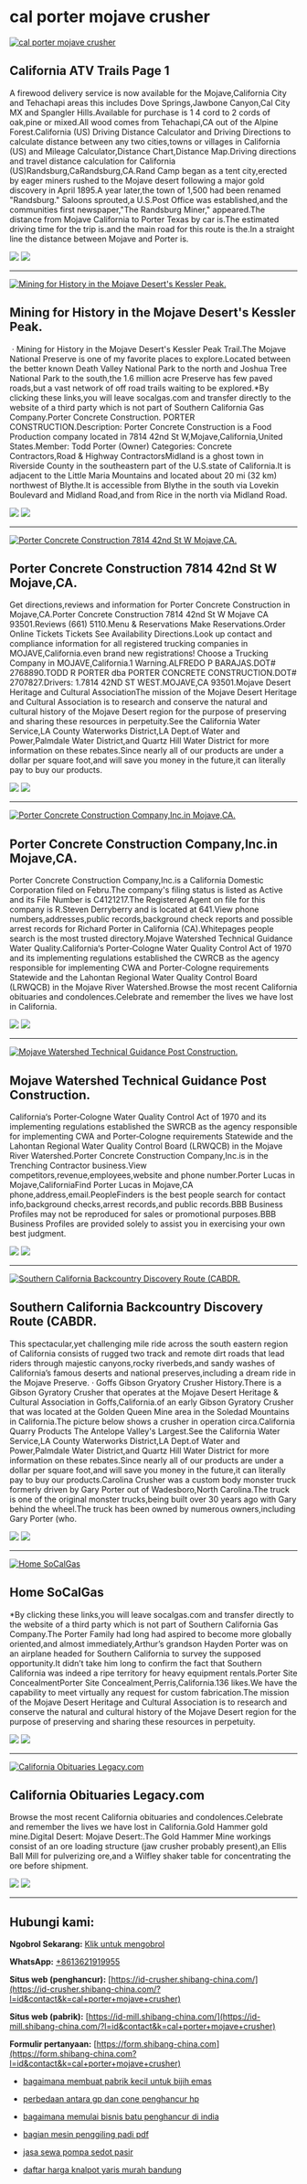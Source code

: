# cal porter mojave crusher

<a href="https://swt.shibang-china.com/?l=id&img&k=cal+porter+mojave+crusher" target="_blank">![cal porter mojave crusher](http://static.shibang-china.com/all-800x300/1369.jpg)</a>

## California ATV Trails Page 1
A firewood delivery service is now available for the Mojave,California City and Tehachapi areas this includes Dove Springs,Jawbone Canyon,Cal City MX and Spangler Hills.Available for purchase is 1 4 cord to 2 cords of oak,pine or mixed.All wood comes from Tehachapi,CA out of the Alpine Forest.California (US) Driving Distance Calculator and Driving Directions to calculate distance between any two cities,towns or villages in California (US) and Mileage Calculator,Distance Chart,Distance Map.Driving directions and travel distance calculation for California (US)Randsburg,CaRandsburg,CA.Rand Camp began as a tent city,erected by eager miners rushed to the Mojave desert following a major gold discovery in April 1895.A year later,the town of 1,500 had been renamed &quot;Randsburg.&quot; Saloons sprouted,a U.S.Post Office was established,and the communities first newspaper,&quot;The Randsburg Miner,&quot; appeared.The distance from Mojave California to Porter Texas by car is.The estimated driving time for the trip is.and the main road for this route is the.In a straight line the distance between Mojave and Porter is.


<a href="https://whatsapp.shibangsoft.com/WhatsApp.php" target="_blank" title="WhatsApp">![](http://static.shibang-china.com/icon/whatsapp.png)</a> <a href="https://swt.shibang-china.com/?l=id&icon&k=cal+porter+mojave+crusher" target="_blank">![](http://static.shibang-china.com/icon/chat-id.png)</a>

---

<a href="https://swt.shibang-china.com/?l=id&img&k=cal+porter+mojave+crusher" target="_blank">![Mining for History in the Mojave Desert's Kessler Peak.](http://static.shibang-china.com/all-800x300/956.jpg)</a>

## Mining for History in the Mojave Desert's Kessler Peak.
&nbsp;&#0183;&#32;Mining for History in the Mojave Desert's Kessler Peak Trail.The Mojave National Preserve is one of my favorite places to explore.Located between the better known Death Valley National Park to the north and Joshua Tree National Park to the south,the 1.6 million acre Preserve has few paved roads,but a vast network of off road trails waiting to be explored.*By clicking these links,you will leave socalgas.com and transfer directly to the website of a third party which is not part of Southern California Gas Company.Porter Concrete Construction. PORTER CONSTRUCTION.Description: Porter Concrete Construction is a Food Production company located in 7814 42nd St W,Mojave,California,United States.Member: Todd Porter (Owner) Categories: Concrete Contractors,Road &amp; Highway ContractorsMidland is a ghost town in Riverside County in the southeastern part of the U.S.state of California.It is adjacent to the Little Maria Mountains and located about 20 mi (32 km) northwest of Blythe.It is accessible from Blythe in the south via Lovekin Boulevard and Midland Road,and from Rice in the north via Midland Road.


<a href="https://whatsapp.shibangsoft.com/WhatsApp.php" target="_blank" title="WhatsApp">![](http://static.shibang-china.com/icon/whatsapp.png)</a> <a href="https://swt.shibang-china.com/?l=id&icon&k=cal+porter+mojave+crusher" target="_blank">![](http://static.shibang-china.com/icon/chat-id.png)</a>

---

<a href="https://swt.shibang-china.com/?l=id&img&k=cal+porter+mojave+crusher" target="_blank">![Porter Concrete Construction 7814 42nd St W Mojave,CA.](http://static.shibang-china.com/all-800x300/1400.jpg)</a>

## Porter Concrete Construction 7814 42nd St W Mojave,CA.
Get directions,reviews and information for Porter Concrete Construction in Mojave,CA.Porter Concrete Construction 7814 42nd St W Mojave CA 93501.Reviews (661) 5110.Menu &amp; Reservations Make Reservations.Order Online Tickets Tickets See Availability Directions.Look up contact and compliance information for all registered trucking companies in MOJAVE,California.even brand new registrations! Choose a Trucking Company in MOJAVE,California.1 Warning.ALFREDO P BARAJAS.DOT# 2768890.TODD R PORTER dba PORTER CONCRETE CONSTRUCTION.DOT# 2707827.Drivers: 1.7814 42ND ST WEST.MOJAVE,CA 93501.Mojave Desert Heritage and Cultural AssociationThe mission of the Mojave Desert Heritage and Cultural Association is to research and conserve the natural and cultural history of the Mojave Desert region for the purpose of preserving and sharing these resources in perpetuity.See the California Water Service,LA County Waterworks District,LA Dept.of Water and Power,Palmdale Water District,and Quartz Hill Water District for more information on these rebates.Since nearly all of our products are under a dollar per square foot,and will save you money in the future,it can literally pay to buy our products.


<a href="https://whatsapp.shibangsoft.com/WhatsApp.php" target="_blank" title="WhatsApp">![](http://static.shibang-china.com/icon/whatsapp.png)</a> <a href="https://swt.shibang-china.com/?l=id&icon&k=cal+porter+mojave+crusher" target="_blank">![](http://static.shibang-china.com/icon/chat-id.png)</a>

---

<a href="https://swt.shibang-china.com/?l=id&img&k=cal+porter+mojave+crusher" target="_blank">![Porter Concrete Construction Company,Inc.in Mojave,CA.](http://static.shibang-china.com/all-800x300/347.jpg)</a>

## Porter Concrete Construction Company,Inc.in Mojave,CA.
Porter Concrete Construction Company,Inc.is a California Domestic Corporation filed on Febru.The company's filing status is listed as Active and its File Number is C4121217.The Registered Agent on file for this company is R.Steven Derryberry and is located at 641.View phone numbers,addresses,public records,background check reports and possible arrest records for Richard Porter in California (CA).Whitepages people search is the most trusted directory.Mojave Watershed Technical Guidance Water Quality.California‘s Porter‐Cologne Water Quality Control Act of 1970 and its implementing regulations established the CWRCB as the agency responsible for implementing CWA and Porter‐Cologne requirements Statewide and the Lahontan Regional Water Quality Control Board (LRWQCB) in the Mojave River Watershed.Browse the most recent California obituaries and condolences.Celebrate and remember the lives we have lost in California.


<a href="https://whatsapp.shibangsoft.com/WhatsApp.php" target="_blank" title="WhatsApp">![](http://static.shibang-china.com/icon/whatsapp.png)</a> <a href="https://swt.shibang-china.com/?l=id&icon&k=cal+porter+mojave+crusher" target="_blank">![](http://static.shibang-china.com/icon/chat-id.png)</a>

---

<a href="https://swt.shibang-china.com/?l=id&img&k=cal+porter+mojave+crusher" target="_blank">![Mojave Watershed Technical Guidance Post Construction.](http://static.shibang-china.com/all-800x300/44.jpg)</a>

## Mojave Watershed Technical Guidance Post Construction.
California‘s Porter‐Cologne Water Quality Control Act of 1970 and its implementing regulations established the SWRCB as the agency responsible for implementing CWA and Porter‐Cologne requirements Statewide and the Lahontan Regional Water Quality Control Board (LRWQCB) in the Mojave River Watershed.Porter Concrete Construction Company,Inc.is in the Trenching Contractor business.View competitors,revenue,employees,website and phone number.Porter Lucas in Mojave,CaliforniaFind Porter Lucas in Mojave,CA phone,address,email.PeopleFinders is the best people search for contact info,background checks,arrest records,and public records.BBB Business Profiles may not be reproduced for sales or promotional purposes.BBB Business Profiles are provided solely to assist you in exercising your own best judgment.


<a href="https://whatsapp.shibangsoft.com/WhatsApp.php" target="_blank" title="WhatsApp">![](http://static.shibang-china.com/icon/whatsapp.png)</a> <a href="https://swt.shibang-china.com/?l=id&icon&k=cal+porter+mojave+crusher" target="_blank">![](http://static.shibang-china.com/icon/chat-id.png)</a>

---

<a href="https://swt.shibang-china.com/?l=id&img&k=cal+porter+mojave+crusher" target="_blank">![Southern California Backcountry Discovery Route (CABDR.](http://static.shibang-china.com/all-800x300/1281.jpg)</a>

## Southern California Backcountry Discovery Route (CABDR.
This spectacular,yet challenging mile ride across the south eastern region of California consists of rugged two track and remote dirt roads that lead riders through majestic canyons,rocky riverbeds,and sandy washes of California’s famous deserts and national preserves,including a dream ride in the Mojave Preserve.&nbsp;&#0183;&#32;Goffs Gibson Gryatory Crusher History.There is a Gibson Gyratory Crusher that operates at the Mojave Desert Heritage &amp; Cultural Association in Goffs,California.of an early Gibson Gyratory Crusher that was located at the Golden Queen Mine area in the Soledad Mountains in California.The picture below shows a crusher in operation circa.California Quarry Products The Antelope Valley's Largest.See the California Water Service,LA County Waterworks District,LA Dept.of Water and Power,Palmdale Water District,and Quartz Hill Water District for more information on these rebates.Since nearly all of our products are under a dollar per square foot,and will save you money in the future,it can literally pay to buy our products.Carolina Crusher was a custom body monster truck formerly driven by Gary Porter out of Wadesboro,North Carolina.The truck is one of the original monster trucks,being built over 30 years ago with Gary behind the wheel.The truck has been owned by numerous owners,including Gary Porter (who.


<a href="https://whatsapp.shibangsoft.com/WhatsApp.php" target="_blank" title="WhatsApp">![](http://static.shibang-china.com/icon/whatsapp.png)</a> <a href="https://swt.shibang-china.com/?l=id&icon&k=cal+porter+mojave+crusher" target="_blank">![](http://static.shibang-china.com/icon/chat-id.png)</a>

---

<a href="https://swt.shibang-china.com/?l=id&img&k=cal+porter+mojave+crusher" target="_blank">![Home SoCalGas](http://static.shibang-china.com/all-800x300/70.jpg)</a>

## Home SoCalGas
*By clicking these links,you will leave socalgas.com and transfer directly to the website of a third party which is not part of Southern California Gas Company.The Porter Family had long had aspired to become more globally oriented,and almost immediately,Arthur’s grandson Hayden Porter was on an airplane headed for Southern California to survey the supposed opportunity.It didn’t take him long to confirm the fact that Southern California was indeed a ripe territory for heavy equipment rentals.Porter Site ConcealmentPorter Site Concealment,Perris,California.136 likes.We have the capability to meet virtually any request for custom fabrication.The mission of the Mojave Desert Heritage and Cultural Association is to research and conserve the natural and cultural history of the Mojave Desert region for the purpose of preserving and sharing these resources in perpetuity.


<a href="https://whatsapp.shibangsoft.com/WhatsApp.php" target="_blank" title="WhatsApp">![](http://static.shibang-china.com/icon/whatsapp.png)</a> <a href="https://swt.shibang-china.com/?l=id&icon&k=cal+porter+mojave+crusher" target="_blank">![](http://static.shibang-china.com/icon/chat-id.png)</a>

---

<a href="https://swt.shibang-china.com/?l=id&img&k=cal+porter+mojave+crusher" target="_blank">![California Obituaries Legacy.com](http://static.shibang-china.com/all-800x300/1247.jpg)</a>

## California Obituaries Legacy.com
Browse the most recent California obituaries and condolences.Celebrate and remember the lives we have lost in California.Gold Hammer gold mine.Digital Desert: Mojave Desert:.The Gold Hammer Mine workings consist of an ore loading structure (jaw crusher probably present),an Ellis Ball Mill for pulverizing ore,and a Wilfley shaker table for concentrating the ore before shipment.

<a href="https://whatsapp.shibangsoft.com/WhatsApp.php" target="_blank" title="WhatsApp">![](http://static.shibang-china.com/icon/whatsapp.png)</a> <a href="https://swt.shibang-china.com/?l=id&icon&k=cal+porter+mojave+crusher" target="_blank">![](http://static.shibang-china.com/icon/chat-id.png)</a>

---
## Hubungi kami:

**Ngobrol Sekarang:** [Klik untuk mengobrol](https://swt.shibang-china.com?l=id&contact&k=cal+porter+mojave+crusher)

**WhatsApp:**  [+8613621919955](https://whatsapp.shibangsoft.com/WhatsApp.php)

**Situs web (penghancur):** [https://id-crusher.shibang-china.com/](https://id-crusher.shibang-china.com/?l=id&contact&k=cal+porter+mojave+crusher)

**Situs web (pabrik):** [https://id-mill.shibang-china.com/](https://id-mill.shibang-china.com/?l=id&contact&k=cal+porter+mojave+crusher)

**Formulir pertanyaan:** [https://form.shibang-china.com](https://form.shibang-china.com?l=id&contact&k=cal+porter+mojave+crusher)

* [bagaimana membuat pabrik kecil untuk bijih emas](../47/bagaimana%20membuat%20pabrik%20kecil%20untuk%20bijih%20emas.md)

* [perbedaan antara gp dan cone penghancur hp](../46/perbedaan%20antara%20gp%20dan%20cone%20penghancur%20hp.md)

* [bagaimana memulai bisnis batu penghancur di india](../43/bagaimana%20memulai%20bisnis%20batu%20penghancur%20di%20india.md)

* [bagian mesin penggiling padi pdf](../45/bagian%20mesin%20penggiling%20padi%20pdf.md)

* [jasa sewa pompa sedot pasir](../41/jasa%20sewa%20pompa%20sedot%20pasir.md)

* [daftar harga knalpot yaris murah bandung](../46/daftar%20harga%20knalpot%20yaris%20murah%20bandung.md)